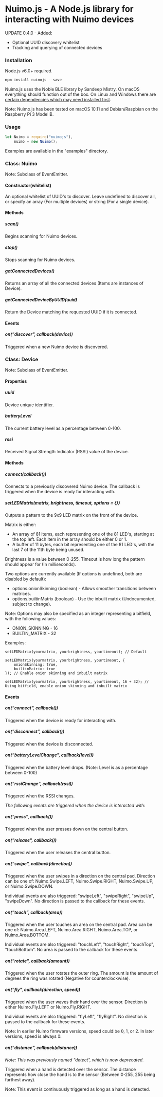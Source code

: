 # Nuimo.js - A Node.js library for interacting with Nuimo devices

UPDATE 0.4.0 - Added:

* Optional UUID discovery whitelist
* Tracking and querying of connected devices

### Installation

Node.js v6.0+ required.

```javascript
npm install nuimojs --save
```

Nuimo.js uses the Noble BLE library by Sandeep Mistry. On macOS everything should function out of the box. On Linux and Windows there are [certain dependencies which may need installed first](https://github.com/sandeepmistry/noble#prerequisites).

Note: Nuimo.js has been tested on macOS 10.11 and Debian/Raspbian on the Raspberry Pi 3 Model B.

### Usage

```javascript
let Nuimo = require("nuimojs"),
    nuimo = new Nuimo();
```

Examples are available in the "examples" directory.


### Class: Nuimo

Note: Subclass of EventEmitter.

#### Constructor(whitelist)

An optional whitelist of UUID's to discover. Leave undefined to discover all, or specify an array (For multiple devices) or string (For a single device).

#### Methods

##### scan()

Begins scanning for Nuimo devices.

##### stop()

Stops scanning for Nuimo devices.

##### getConnectedDevices()

Returns an array of all the connected devices (Items are instances of Device).

##### getConnectedDeviceByUUID(uuid)

Return the Device matching the requested UUID if it is connected.

#### Events

##### on("discover", callback(device))

Triggered when a new Nuimo device is discovered.


### Class: Device

Note: Subclass of EventEmitter.

#### Properties

##### uuid

Device unique identifier.

##### batteryLevel

The current battery level as a percentage between 0-100.

##### rssi

Received Signal Strength Indicator (RSSI) value of the device.

#### Methods

##### connect(callback())

Connects to a previously discovered Nuimo device. The callback is triggered when the device is ready for interacting with.

##### setLEDMatrix(matrix, brightness, timeout, options = {})

Outputs a pattern to the 9x9 LED matrix on the front of the device.

Matrix is either:
- An array of 81 items, each representing one of the 81 LED's, starting at the top left. Each item in the array should be either 0 or 1.
- A buffer of 11 bytes, each bit representing one of the 81 LED's, with the last 7 of the 11th byte being unused.

Brightness is a value between 0-255. Timeout is how long the pattern should appear for (In milliseconds).

Two options are currently available (If options is undefined, both are disabled by default):
- options.onionSkinning (boolean) - Allows smoother transitions between matrices.
- options.builtinMatrix (boolean) - Use the inbuilt matrix (Undocumented, subject to change).
 
Note: Options may also be specified as an integer representing a bitfield, with the following values:
- ONION_SKINNING - 16
- BUILTIN_MATRIX - 32

Examples:
```
setLEDMatrix(yourmatrix, yourbrightness, yourtimeout); // Default
```

```
setLEDMatrix(yourmatrix, yourbrightness, yourtimeout, {
    onionSkinning: true,
    builtinMatrix: true
}); // Enable onion skinning and inbuilt matrix
```

```
setLEDMatrix(yourmatrix, yourbrightness, yourtimeout, 16 + 32); // Using bitfield, enable onion skinning and inbuilt matrix
```

#### Events

##### on("connect", callback())

Triggered when the device is ready for interacting with.

##### on("disconnect", callback())

Triggered when the device is disconnected.

##### on("batteryLevelChange", callback(level))

Triggered when the battery level drops. (Note: Level is as a percentage between 0-100)

##### on("rssiChange", callback(rssi))

Triggered when the RSSI changes.

*The following events are triggered when the device is interacted with:*

##### on("press", callback())

Triggered when the user presses down on the central button.

##### on("release", callback())

Triggered when the user releases the central button.

##### on("swipe", callback(direction))

Triggered when the user swipes in a direction on the central pad. Direction can be one of: Nuimo.Swipe.LEFT, Nuimo.Swipe.RIGHT, Nuimo.Swipe.UP, or Nuimo.Swipe.DOWN.

Individual events are also triggered: "swipeLeft", "swipeRight", "swipeUp", "swipeDown". No direction is passed to the callback for these events.

##### on("touch", callback(area))

Triggered when the user touches an area on the central pad. Area can be one of: Nuimo.Area.LEFT, Nuimo.Area.RIGHT, Nuimo.Area.TOP, or Nuimo.Area.BOTTOM.

Individual events are also triggered: "touchLeft", "touchRight", "touchTop", "touchBottom". No area is passed to the callback for these events.

##### on("rotate", callback(amount))

Triggered when the user rotates the outer ring. The amount is the amount of degrees the ring was rotated (Negative for counterclockwise).

##### on("fly", callback(direction, speed))

Triggered when the user waves their hand over the sensor. Direction is either Nuimo.Fly.LEFT or Nuimo.Fly.RIGHT.

Individual events are also triggered: "flyLeft", "flyRight". No direction is passed to the callback for these events.

Note: In earlier Nuimo firmware versions, speed could be 0, 1, or 2. In later versions, speed is always 0.

##### on("distance", callback(distance))

*Note: This was previously named "detect", which is now deprecated.*

Triggered when a hand is detected over the sensor. The distance represents how close the hand is to the sensor (Between 0-255, 255 being farthest away).

Note: This event is continuously triggered as long as a hand is detected.
